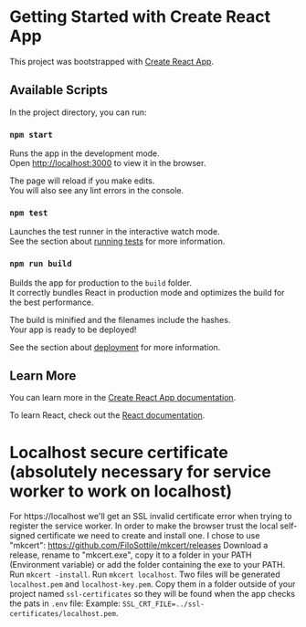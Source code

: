 # Getting Started with Create React App

This project was bootstrapped with [Create React App](https://github.com/facebook/create-react-app).

## Available Scripts

In the project directory, you can run:

### `npm start`

Runs the app in the development mode.\
Open [http://localhost:3000](http://localhost:3000) to view it in the browser.

The page will reload if you make edits.\
You will also see any lint errors in the console.

### `npm test`

Launches the test runner in the interactive watch mode.\
See the section about [running tests](https://facebook.github.io/create-react-app/docs/running-tests) for more information.

### `npm run build`

Builds the app for production to the `build` folder.\
It correctly bundles React in production mode and optimizes the build for the best performance.

The build is minified and the filenames include the hashes.\
Your app is ready to be deployed!

See the section about [deployment](https://facebook.github.io/create-react-app/docs/deployment) for more information.

## Learn More

You can learn more in the [Create React App documentation](https://facebook.github.io/create-react-app/docs/getting-started).

To learn React, check out the [React documentation](https://reactjs.org/).

# Localhost secure certificate (absolutely necessary for service worker to work on localhost)

For https://localhost we'll get an SSL invalid certificate error when trying to register the service worker.
In order to make the browser trust the local self-signed certificate we need to create and install one.
I chose to use "mkcert": https://github.com/FiloSottile/mkcert/releases
Download a release, rename to "mkcert.exe", copy it to a folder in your PATH (Environment variable) or add the folder containing the exe to your PATH.
Run `mkcert -install`.
Run `mkcert localhost`.
Two files will be generated `localhost.pem` and `localhost-key.pem`. Copy them in a folder outside of your project named `ssl-certificates` so they will be found when the app checks the pats in `.env` file: Example: `SSL_CRT_FILE=../ssl-certificates/localhost.pem`.
